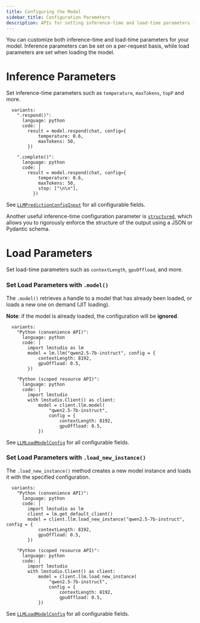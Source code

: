 ```yaml
---
title: Configuring the Model
sidebar_title: Configuration Parameters
description: APIs for setting inference-time and load-time parameters for your model
---
```


You can customize both inference-time and load-time parameters for your model. Inference parameters can be set on a per-request basis, while load parameters are set when loading the model.

# Inference Parameters

Set inference-time parameters such as `temperature`, `maxTokens`, `topP` and more.

```lms_code_snippet
  variants:
    ".respond()":
      language: python
      code: |
        result = model.respond(chat, config={
            temperature: 0.6,
            maxTokens: 50,
        })

    ".complete()":
      language: python
      code: |
        result = model.respond(chat, config={
            temperature: 0.6,
            maxTokens: 50,
            stop: ["\n\n"],
          })

```

See [`LLMPredictionConfigInput`](./../api-reference/llm-prediction-config-input) for all configurable fields.

Another useful inference-time configuration parameter is [`structured`](<(./structured-responses)>), which allows you to rigorously enforce the structure of the output using a JSON or Pydantic schema.

# Load Parameters

Set load-time parameters such as `contextLength`, `gpuOffload`, and more.

### Set Load Parameters with `.model()`

The `.model()` retrieves a handle to a model that has already been loaded, or loads a new one on demand (JIT loading).

**Note**: if the model is already loaded, the configuration will be **ignored**.

```lms_code_snippet
  variants:
    "Python (convenience API)":
      language: python
      code: |
        import lmstudio as lm
        model = lm.llm("qwen2.5-7b-instruct", config = {
            contextLength: 8192,
            gpuOffload: 0.5,
        })

    "Python (scoped resource API)":
      language: python
      code: |
        import lmstudio
        with lmstudio.Client() as client:
            model = client.llm.model(
                "qwen2.5-7b-instruct",
                config = {
                    contextLength: 8192,
                    gpuOffload: 0.5,
            })

```

See [`LLMLoadModelConfig`](./../api-reference/llm-load-model-config) for all configurable fields.

### Set Load Parameters with `.load_new_instance()`

The `.load_new_instance()` method creates a new model instance and loads it with the specified configuration.

```lms_code_snippet
  variants:
    "Python (convenience API)":
      language: python
      code: |
        import lmstudio as lm
        client = lm.get_default_client()
        model = client.llm.load_new_instance("qwen2.5-7b-instruct", config = {
            contextLength: 8192,
            gpuOffload: 0.5,
        })

    "Python (scoped resource API)":
      language: python
      code: |
        import lmstudio
        with lmstudio.Client() as client:
            model = client.llm.load_new_instance(
                "qwen2.5-7b-instruct",
                config = {
                    contextLength: 8192,
                    gpuOffload: 0.5,
            })

```

See [`LLMLoadModelConfig`](./../api-reference/llm-load-model-config) for all configurable fields.
